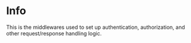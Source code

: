 # Info

This is the middlewares used to set up authentication, authorization, and other request/response handling logic.
